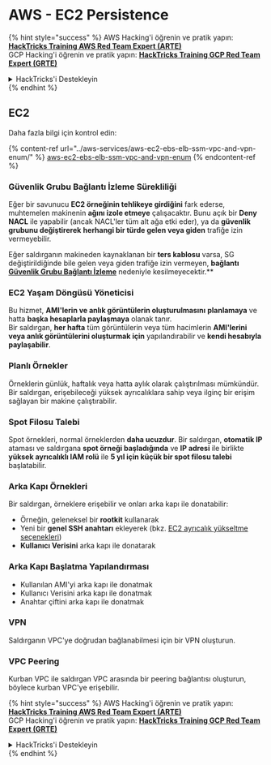# AWS - EC2 Persistence

{% hint style="success" %}
AWS Hacking'i öğrenin ve pratik yapın:<img src="../../../.gitbook/assets/image (1).png" alt="" data-size="line">[**HackTricks Training AWS Red Team Expert (ARTE)**](https://training.hacktricks.xyz/courses/arte)<img src="../../../.gitbook/assets/image (1).png" alt="" data-size="line">\
GCP Hacking'i öğrenin ve pratik yapın: <img src="../../../.gitbook/assets/image (2).png" alt="" data-size="line">[**HackTricks Training GCP Red Team Expert (GRTE)**<img src="../../../.gitbook/assets/image (2).png" alt="" data-size="line">](https://training.hacktricks.xyz/courses/grte)

<details>

<summary>HackTricks'i Destekleyin</summary>

* [**abonelik planlarını**](https://github.com/sponsors/carlospolop) kontrol edin!
* **💬 [**Discord grubuna**](https://discord.gg/hRep4RUj7f) veya [**telegram grubuna**](https://t.me/peass) katılın ya da **Twitter**'da **bizi takip edin** 🐦 [**@hacktricks\_live**](https://twitter.com/hacktricks\_live)**.**
* **Hacking ipuçlarını paylaşmak için** [**HackTricks**](https://github.com/carlospolop/hacktricks) ve [**HackTricks Cloud**](https://github.com/carlospolop/hacktricks-cloud) github reposuna PR gönderin.

</details>
{% endhint %}

## EC2

Daha fazla bilgi için kontrol edin:

{% content-ref url="../aws-services/aws-ec2-ebs-elb-ssm-vpc-and-vpn-enum/" %}
[aws-ec2-ebs-elb-ssm-vpc-and-vpn-enum](../aws-services/aws-ec2-ebs-elb-ssm-vpc-and-vpn-enum/)
{% endcontent-ref %}

### Güvenlik Grubu Bağlantı İzleme Sürekliliği

Eğer bir savunucu **EC2 örneğinin tehlikeye girdiğini** fark ederse, muhtemelen makinenin **ağını izole etmeye** çalışacaktır. Bunu açık bir **Deny NACL** ile yapabilir (ancak NACL'ler tüm alt ağa etki eder), ya da **güvenlik grubunu değiştirerek** **herhangi bir türde gelen veya giden** trafiğe izin vermeyebilir.

Eğer saldırganın makineden kaynaklanan bir **ters kablosu** varsa, SG değiştirildiğinde bile gelen veya giden trafiğe izin vermeyen, **bağlantı [**Güvenlik Grubu Bağlantı İzleme**](https://docs.aws.amazon.com/AWSEC2/latest/UserGuide/security-group-connection-tracking.html)** nedeniyle kesilmeyecektir.**

### EC2 Yaşam Döngüsü Yöneticisi

Bu hizmet, **AMI'lerin ve anlık görüntülerin oluşturulmasını** **planlamaya** ve hatta **başka hesaplarla paylaşmaya** olanak tanır.\
Bir saldırgan, **her hafta** tüm görüntülerin veya tüm hacimlerin **AMI'lerini veya anlık görüntülerini oluşturmak için** yapılandırabilir ve **kendi hesabıyla paylaşabilir**.

### Planlı Örnekler

Örneklerin günlük, haftalık veya hatta aylık olarak çalıştırılması mümkündür. Bir saldırgan, erişebileceği yüksek ayrıcalıklara sahip veya ilginç bir erişim sağlayan bir makine çalıştırabilir.

### Spot Filosu Talebi

Spot örnekleri, normal örneklerden **daha ucuzdur**. Bir saldırgan, **otomatik IP** ataması ve saldırgana **spot örneği başladığında** ve **IP adresi** ile birlikte **yüksek ayrıcalıklı IAM rolü** ile **5 yıl için küçük bir spot filosu talebi** başlatabilir.

### Arka Kapı Örnekleri

Bir saldırgan, örneklere erişebilir ve onları arka kapı ile donatabilir:

* Örneğin, geleneksel bir **rootkit** kullanarak
* Yeni bir **genel SSH anahtarı** ekleyerek (bkz. [EC2 ayrıcalık yükseltme seçenekleri](../aws-privilege-escalation/aws-ec2-privesc.md))
* **Kullanıcı Verisini** arka kapı ile donatarak

### **Arka Kapı Başlatma Yapılandırması**

* Kullanılan AMI'yi arka kapı ile donatmak
* Kullanıcı Verisini arka kapı ile donatmak
* Anahtar çiftini arka kapı ile donatmak

### VPN

Saldırganın VPC'ye doğrudan bağlanabilmesi için bir VPN oluşturun.

### VPC Peering

Kurban VPC ile saldırgan VPC arasında bir peering bağlantısı oluşturun, böylece kurban VPC'ye erişebilir. 

{% hint style="success" %}
AWS Hacking'i öğrenin ve pratik yapın:<img src="../../../.gitbook/assets/image (1).png" alt="" data-size="line">[**HackTricks Training AWS Red Team Expert (ARTE)**](https://training.hacktricks.xyz/courses/arte)<img src="../../../.gitbook/assets/image (1).png" alt="" data-size="line">\
GCP Hacking'i öğrenin ve pratik yapın: <img src="../../../.gitbook/assets/image (2).png" alt="" data-size="line">[**HackTricks Training GCP Red Team Expert (GRTE)**<img src="../../../.gitbook/assets/image (2).png" alt="" data-size="line">](https://training.hacktricks.xyz/courses/grte)

<details>

<summary>HackTricks'i Destekleyin</summary>

* [**abonelik planlarını**](https://github.com/sponsors/carlospolop) kontrol edin!
* **💬 [**Discord grubuna**](https://discord.gg/hRep4RUj7f) veya [**telegram grubuna**](https://t.me/peass) katılın ya da **Twitter**'da **bizi takip edin** 🐦 [**@hacktricks\_live**](https://twitter.com/hacktricks\_live)**.**
* **Hacking ipuçlarını paylaşmak için** [**HackTricks**](https://github.com/carlospolop/hacktricks) ve [**HackTricks Cloud**](https://github.com/carlospolop/hacktricks-cloud) github reposuna PR gönderin.

</details>
{% endhint %}
